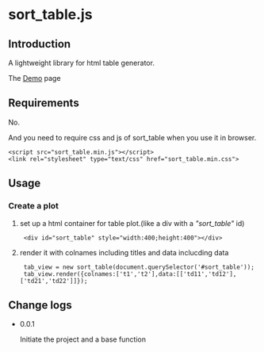 # sort_table.js
## Introduction
A lightweight library for html table generator.

The [Demo][] page

## Requirements
No.

And you need to require css and js of sort_table when you use it in browser.

	<script src="sort_table.min.js"></script>
	<link rel="stylesheet" type="text/css" href="sort_table.min.css">

## Usage
### Create a plot
1. set up a html container for table plot.(like a div with a *"sort_table"* id)

		<div id="sort_table" style="width:400;height:400"></div>
2. render it with colnames including titles and data inclucding data

		tab_view = new sort_table(document.querySelector('#sort_table'));
		tab_view.render({colnames:['t1','t2'],data:[['td11','td12'],['td21','td22']]});

## Change logs
* 0.0.1

	Initiate the project and a base function

[demo]:	http://wyubin.github.io/sort_table/
